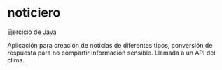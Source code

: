 # noticiero

Ejercicio de Java

Aplicación para creación de noticias de diferentes tipos, conversión de respuesta para no compartir información sensible.
Llamada a un API del clima.
